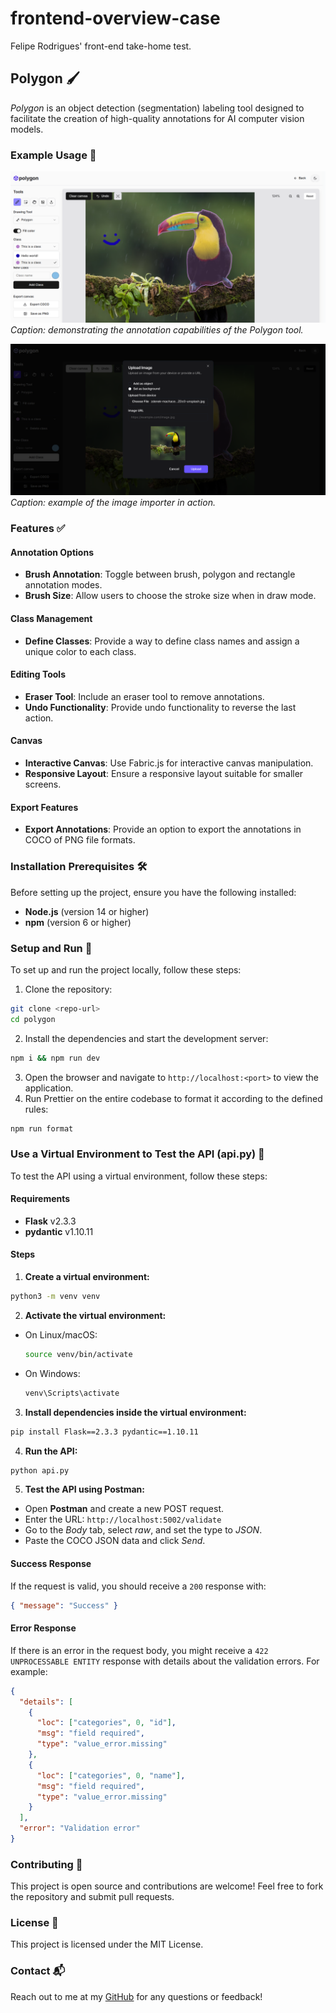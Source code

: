 # frontend-overview-case

Felipe Rodrigues' front-end take-home test.

## Polygon 🖌️

_Polygon_ is an object detection (segmentation) labeling tool designed to facilitate the creation of high-quality annotations for AI computer vision models.


### Example Usage 📸

![Example 1](src/assets/images/example.png)
_Caption: demonstrating the annotation capabilities of the Polygon tool._

![Example 2](src/assets/images/example2.png)
_Caption: example of the image importer in action._

### Features ✅

#### Annotation Options

- **Brush Annotation**: Toggle between brush, polygon and rectangle annotation modes.
- **Brush Size**: Allow users to choose the stroke size when in draw mode.

#### Class Management

- **Define Classes**: Provide a way to define class names and assign a unique color to each class.

#### Editing Tools

- **Eraser Tool**: Include an eraser tool to remove annotations.
- **Undo Functionality**: Provide undo functionality to reverse the last action.

#### Canvas

- **Interactive Canvas**: Use Fabric.js for interactive canvas manipulation.
- **Responsive Layout**: Ensure a responsive layout suitable for smaller screens.

#### Export Features

- **Export Annotations**: Provide an option to export the annotations in COCO of PNG file formats.

### Installation Prerequisites 🛠️

Before setting up the project, ensure you have the following installed:

- **Node.js** (version 14 or higher)
- **npm** (version 6 or higher)

### Setup and Run 🚀

To set up and run the project locally, follow these steps:

1. Clone the repository:

```sh
git clone <repo-url>
cd polygon
```

2. Install the dependencies and start the development server:

```sh
npm i && npm run dev
```

3. Open the browser and navigate to `http://localhost:<port>` to view the application.
4. Run Prettier on the entire codebase to format it according to the defined rules:

```sh
npm run format
```

### Use a Virtual Environment to Test the API (api.py) 🧪

To test the API using a virtual environment, follow these steps:

#### Requirements

- **Flask** v2.3.3
- **pydantic** v1.10.11

#### Steps

1. **Create a virtual environment:**

```sh
python3 -m venv venv
```

2. **Activate the virtual environment:**

- On Linux/macOS:

  ```sh
  source venv/bin/activate
  ```

- On Windows:

  ```sh
  venv\Scripts\activate
  ```

3. **Install dependencies inside the virtual environment:**

```sh
pip install Flask==2.3.3 pydantic==1.10.11
```

4. **Run the API:**

```sh
python api.py
```

5. **Test the API using Postman:**

- Open **Postman** and create a new POST request.
- Enter the URL: `http://localhost:5002/validate`
- Go to the _Body_ tab, select _raw_, and set the type to _JSON_.
- Paste the COCO JSON data and click _Send_.

#### Success Response

If the request is valid, you should receive a `200` response with:

```json
{ "message": "Success" }
```

#### Error Response

If there is an error in the request body, you might receive a `422 UNPROCESSABLE ENTITY` response with details about the validation errors. For example:

```json
{
  "details": [
    {
      "loc": ["categories", 0, "id"],
      "msg": "field required",
      "type": "value_error.missing"
    },
    {
      "loc": ["categories", 0, "name"],
      "msg": "field required",
      "type": "value_error.missing"
    }
  ],
  "error": "Validation error"
}
```

### Contributing 🤝

This project is open source and contributions are welcome! Feel free to fork the repository and submit pull requests.

### License 📄

This project is licensed under the MIT License.

### Contact 📬

Reach out to me at my [GitHub](https://github.com/felipe-rod123) for any questions or feedback!
